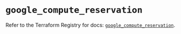 # `google_compute_reservation`

Refer to the Terraform Registry for docs: [`google_compute_reservation`](https://registry.terraform.io/providers/hashicorp/google-beta/6.7.0/docs/resources/google_compute_reservation).
